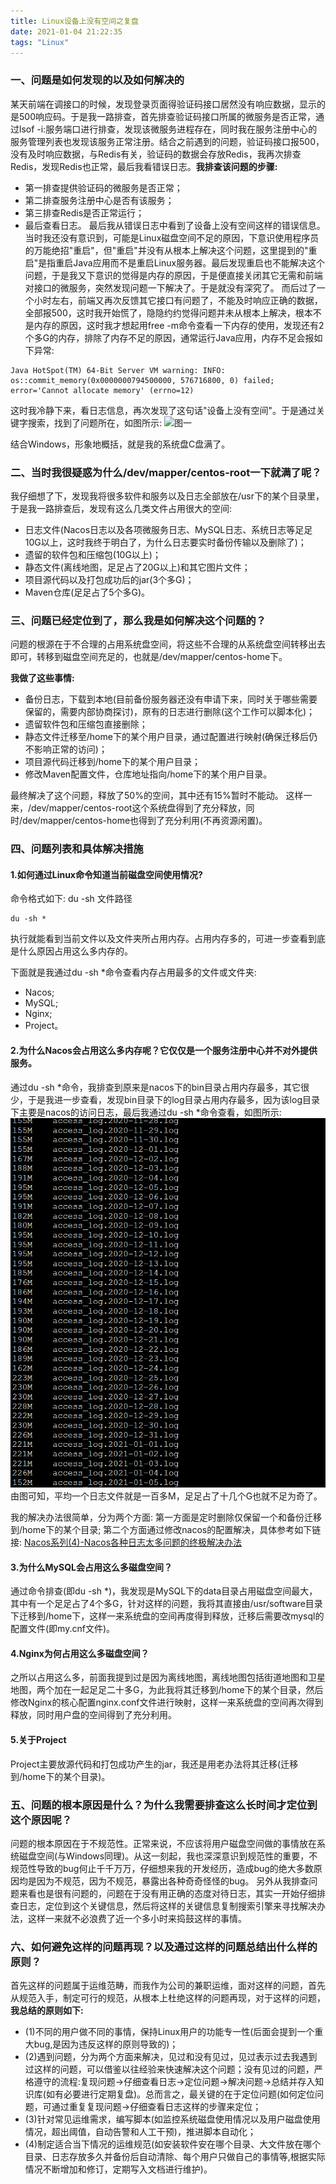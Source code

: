 ```yaml
---
title: Linux设备上没有空间之复盘
date: 2021-01-04 21:22:35
tags: "Linux"
---
```


### 一、问题是如何发现的以及如何解决的
<!--more-->
某天前端在调接口的时候，发现登录页面得验证码接口居然没有响应数据，显示的是500响应码。于是我一路排查，首先排查验证码接口所属的微服务是否正常，通过lsof -i:服务端口进行排查，发现该微服务进程存在，同时我在服务注册中心的服务管理列表也发现该服务正常注册。结合之前遇到的问题，验证码接口报500，没有及时响应数据，与Redis有关，验证码的数据会存放Redis，我再次排查Redis，发现Redis也正常，最后我看错误日志。**我排查该问题的步骤:**
- 第一排查提供验证码的微服务是否正常；
- 第二排查服务注册中心是否有该服务；
- 第三排查Redis是否正常运行；
- 最后查看日志。
最后我从错误日志中看到了设备上没有空间这样的错误信息。当时我还没有意识到，可能是Linux磁盘空间不足的原因，下意识使用程序员的万能绝招"重启"，但"重启"并没有从根本上解决这个问题，这里提到的"重启"是指重启Java应用而不是重启Linux服务器。最后发现重启也不能解决这个问题，于是我又下意识的觉得是内存的原因，于是便直接关闭其它无需和前端对接口的微服务，突然发现问题一下解决了。于是就没有深究了。
而后过了一个小时左右，前端又再次反馈其它接口有问题了，不能及时响应正确的数据，全部报500，这时我开始慌了，隐隐约约觉得问题并未从根本上解决，根本不是内存的原因，这时我才想起用free -m命令查看一下内存的使用，发现还有2个多G的内存，排除了内存不足的原因，通常运行Java应用，内存不足会报如下异常:

```
Java HotSpot(TM) 64-Bit Server VM warning: INFO: os::commit_memory(0x0000000794500000, 576716800, 0) failed; error='Cannot allocate memory' (errno=12)

```
这时我冷静下来，看日志信息，再次发现了这句话"设备上没有空间"。于是通过关键字搜索，找到了问题所在，如图所示:
![图一](https://developers-youcong.github.io/2020/12/27/Linux-%E8%AE%BE%E5%A4%87%E4%B8%8A%E6%B2%A1%E6%9C%89%E7%A9%BA%E9%97%B4%E7%9A%84%E9%97%AE%E9%A2%98%E8%A7%A3%E5%86%B3/01.png)

结合Windows，形象地概括，就是我的系统盘C盘满了。

### 二、当时我很疑惑为什么/dev/mapper/centos-root一下就满了呢？
我仔细想了下，发现我将很多软件和服务以及日志全部放在/usr下的某个目录里，于是我一路排查后，发现有这么几类文件占用很大的空间:
- 日志文件(Nacos日志以及各项微服务日志、MySQL日志、系统日志等足足10G以上，这时我终于明白了，为什么日志要实时备份传输以及删除了)；
- 遗留的软件包和压缩包(10G以上)；
- 静态文件(离线地图，足足占了20G以上)和其它图片文件；
- 项目源代码以及打包成功后的jar(3个多G)；
- Maven仓库(足足占了5个多G)。

### 三、问题已经定位到了，那么我是如何解决这个问题的？
问题的根源在于不合理的占用系统盘空间，将这些不合理的从系统盘空间转移出去即可，转移到磁盘空间充足的，也就是/dev/mapper/centos-home下。

**我做了这些事情:**
- 备份日志，下载到本地(目前备份服务器还没有申请下来，同时关于哪些需要保留的，需要内部协商探讨)，原有的日志进行删除(这个工作可以脚本化)；
- 遗留软件包和压缩包直接删除；
- 静态文件迁移至/home下的某个用户目录，通过配置进行映射(确保迁移后仍不影响正常的访问)；
- 项目源代码迁移到/home下的某个用户目录；
- 修改Maven配置文件，仓库地址指向/home下的某个用户目录。

最终解决了这个问题，释放了50%的空间，其中还有15%暂时不能动。
这样一来，/dev/mapper/centos-root这个系统盘得到了充分释放，同时/dev/mapper/centos-home也得到了充分利用(不再资源闲置)。

### 四、问题列表和具体解决措施

#### 1.如何通过Linux命令知道当前磁盘空间使用情况?
命令格式如下:
du -sh 文件路径
```
du -sh *

```
执行就能看到当前文件以及文件夹所占用内存。占用内存多的，可进一步查看到底是什么原因占用这么多内存的。

下面就是我通过du -sh *命令查看内存占用最多的文件或文件夹:
- Nacos;
- MySQL;
- Nginx;
- Project。

#### 2.为什么Nacos会占用这么多内存呢？它仅仅是一个服务注册中心并不对外提供服务。
通过du -sh *命令，我排查到原来是nacos下的bin目录占用内存最多，其它很少，于是我进一步查看，发现bin目录下的log目录占用内存最多，因为该log目录下主要是nacos的访问日志，最后我通过du -sh *命令查看，如图所示:
![图一](Linux设备上没有空间之复盘/01.png)
由图可知，平均一个日志文件就是一百多M，足足占了十几个G也就不足为奇了。

我的解决办法很简单，分为两个方面:
第一方面是定时删除仅保留一个和备份迁移到/home下的某个目录;
第二个方面通过修改nacos的配置解决，具体参考如下链接:
[Nacos系列(4)-Nacos各种日志太多问题的终极解决办法](https://blog.csdn.net/qq_43437874/article/details/108027122)

#### 3.为什么MySQL会占用这么多磁盘空间？
通过命令排查(即du -sh *)，我发现是MySQL下的data目录占用磁盘空间最大，其中有一个足足占了4个多G，针对这样的问题，我将其直接由/usr/software目录下迁移到/home下，这样一来系统盘的空间再度得到释放，迁移后需要改mysql的配置文件(即my.cnf文件)。

#### 4.Nginx为何占用这么多磁盘空间？
之所以占用这么多，前面我提到过是因为离线地图，离线地图包括街道地图和卫星地图，两个加在一起足足二十多G，为此我将其迁移到/home下的某个目录，然后修改Nginx的核心配置nginx.conf文件进行映射，这样一来系统盘的空间再次得到释放，同时用户盘的空间得到了充分利用。

#### 5.关于Project
Project主要放源代码和打包成功产生的jar，我还是用老办法将其迁移(迁移到/home下的某个目录)。


### 五、问题的根本原因是什么？为什么我需要排查这么长时间才定位到这个原因呢？
问题的根本原因在于不规范性。正常来说，不应该将用户磁盘空间做的事情放在系统磁盘空间(与Windows同理)。从这一刻起，我也深深意识到规范性的重要，不规范性导致的bug何止千千万万，仔细想来我的开发经历，造成bug的绝大多数原因均是因为不规范，因为不规范，暴露出各种奇奇怪怪的bug。
另外从我排查问题来看也是很有问题的，问题在于没有用正确的态度对待日志，其实一开始仔细排查日志，定位到这个关键信息，然后将这样的关键信息复制搜索引擎来寻找解决办法，这样一来就不必浪费了近一个多小时来捣鼓这样的事情。

### 六、如何避免这样的问题再现？以及通过这样的问题总结出什么样的原则？
首先这样的问题属于运维范畴，而我作为公司的兼职运维，面对这样的问题，首先从规范入手，制定可行的规范，从根本上杜绝这样的问题再现，对于这样的问题，**我总结的原则如下:**
- (1)不同的用户做不同的事情，保持Linux用户的功能专一性(后面会提到一个重大bug,是因为违反这样的原则导致的)；
- (2)遇到问题，分为两个方面来解决，见过和没有见过，见过表示过去我遇到过这样的问题，可以借鉴以往经验来快速解决这个问题；没有见过的问题，严格遵守的流程:复现问题->仔细查看日志->定位问题->解决问题->总结并存入知识库(如有必要进行定期复盘)。总而言之，最关键的在于定位问题(如何定位问题，可通过重复复现问题->仔细查看日志这样的步骤来定位；
- (3)针对常见运维需求，编写脚本(如监控系统磁盘使用情况以及用户磁盘使用情况，超出阈值，自动告警和人工干预)，推进脚本自动化；
- (4)制定适合当下情况的运维规范(如安装软件安在哪个目录、大文件放在哪个目录、日志存放多久并备份后自动清除、每个用户只做自己的事情等,根据实际情况不断增加和修订，定期写入文档进行维护)。



